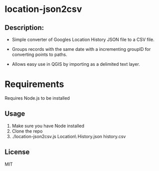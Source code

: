 # location-json2csv

## Description:
* Simple converter of Googles Location History JSON file to a CSV file.

* Groups records with the same date with a incrementing groupID for converting points to paths.

* Allows easy use in QGIS by importing as a delimited text layer.

# Requirements
Requires Node.js to be installed

## Usage
1. Make sure you have Node installed
2. Clone the repo
3. ./location-json2csv.js Location\ History.json history.csv

## License
MIT
